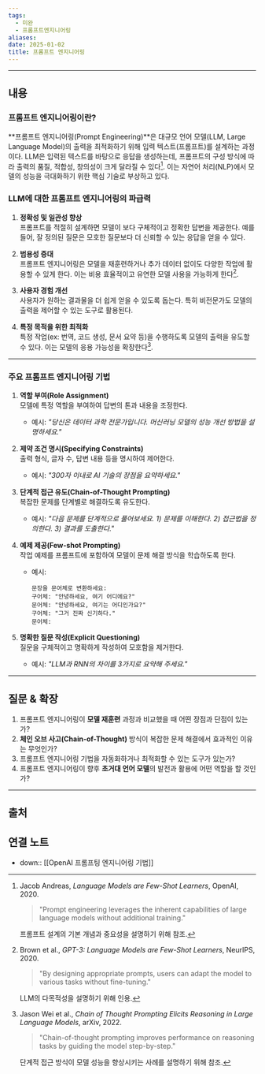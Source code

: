 ```yaml
---
tags:
  - 미완
  - 프롬프트엔지니어링
aliases: 
date: 2025-01-02
title: 프롬프트 엔지니어링
---
```


---
## 내용

### 프롬프트 엔지니어링이란?

**프롬프트 엔지니어링(Prompt Engineering)**은 대규모 언어 모델(LLM, Large Language Model)의 출력을 최적화하기 위해 입력 텍스트(프롬프트)를 설계하는 과정이다. LLM은 입력된 텍스트를 바탕으로 응답을 생성하는데, 프롬프트의 구성 방식에 따라 출력의 품질, 적합성, 창의성이 크게 달라질 수 있다[^1]. 이는 자연어 처리(NLP)에서 모델의 성능을 극대화하기 위한 핵심 기술로 부상하고 있다.

### LLM에 대한 프롬프트 엔지니어링의 파급력

1. **정확성 및 일관성 향상**  
   프롬프트를 적절히 설계하면 모델이 보다 구체적이고 정확한 답변을 제공한다. 예를 들어, 잘 정의된 질문은 모호한 질문보다 더 신뢰할 수 있는 응답을 얻을 수 있다.

2. **범용성 증대**  
   프롬프트 엔지니어링은 모델을 재훈련하거나 추가 데이터 없이도 다양한 작업에 활용할 수 있게 한다. 이는 비용 효율적이고 유연한 모델 사용을 가능하게 한다[^2].

3. **사용자 경험 개선**  
   사용자가 원하는 결과물을 더 쉽게 얻을 수 있도록 돕는다. 특히 비전문가도 모델의 출력을 제어할 수 있는 도구로 활용된다.

4. **특정 목적을 위한 최적화**  
   특정 작업(ex: 번역, 코드 생성, 문서 요약 등)을 수행하도록 모델의 출력을 유도할 수 있다. 이는 모델의 응용 가능성을 확장한다[^3].

---

### 주요 프롬프트 엔지니어링 기법

1. **역할 부여(Role Assignment)**  
   모델에 특정 역할을 부여하여 답변의 톤과 내용을 조정한다.  
   - 예시: *"당신은 데이터 과학 전문가입니다. 머신러닝 모델의 성능 개선 방법을 설명하세요."*

2. **제약 조건 명시(Specifying Constraints)**  
   출력 형식, 글자 수, 답변 내용 등을 명시하여 제어한다.  
   - 예시: *"300자 이내로 AI 기술의 장점을 요약하세요."*

3. **단계적 접근 유도(Chain-of-Thought Prompting)**  
   복잡한 문제를 단계별로 해결하도록 유도한다.  
   - 예시: *"다음 문제를 단계적으로 풀어보세요. 1) 문제를 이해한다. 2) 접근법을 정의한다. 3) 결과를 도출한다."*

4. **예제 제공(Few-shot Prompting)**  
   작업 예제를 프롬프트에 포함하여 모델이 문제 해결 방식을 학습하도록 한다.  
   - 예시:  
     ```
     문장을 문어체로 변환하세요:  
     구어체: "안녕하세요, 여기 어디에요?"  
     문어체: "안녕하세요, 여기는 어디인가요?"  
     구어체: "그거 진짜 신기하다."  
     문어체:
     ```

5. **명확한 질문 작성(Explicit Questioning)**  
   질문을 구체적이고 명확하게 작성하여 모호함을 제거한다.  
   - 예시: *"LLM과 RNN의 차이를 3가지로 요약해 주세요."*

---

## 질문 & 확장

1. 프롬프트 엔지니어링이 **모델 재훈련** 과정과 비교했을 때 어떤 장점과 단점이 있는가?  
2. **체인 오브 사고(Chain-of-Thought)** 방식이 복잡한 문제 해결에서 효과적인 이유는 무엇인가?  
3. 프롬프트 엔지니어링 기법을 자동화하거나 최적화할 수 있는 도구가 있는가?  
4. 프롬프트 엔지니어링이 향후 **초거대 언어 모델**의 발전과 활용에 어떤 역할을 할 것인가?

---

## 출처

[^1]: Jacob Andreas, *Language Models are Few-Shot Learners*, OpenAI, 2020.  

    > "Prompt engineering leverages the inherent capabilities of large language models without additional training."  

    프롬프트 설계의 기본 개념과 중요성을 설명하기 위해 참조.

[^2]: Brown et al., *GPT-3: Language Models are Few-Shot Learners*, NeurIPS, 2020.  

    > "By designing appropriate prompts, users can adapt the model to various tasks without fine-tuning."  

    LLM의 다목적성을 설명하기 위해 인용.

[^3]: Jason Wei et al., *Chain of Thought Prompting Elicits Reasoning in Large Language Models*, arXiv, 2022.  

    > "Chain-of-thought prompting improves performance on reasoning tasks by guiding the model step-by-step."  

    단계적 접근 방식이 모델 성능을 향상시키는 사례를 설명하기 위해 참조.



## 연결 노트

- down:: [[OpenAI 프롬프팅 엔지니어링 기법]]







